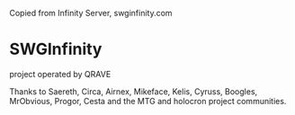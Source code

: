 Copied from Infinity Server, swginfinity.com

# SWGInfinity

project operated by QRAVE

Thanks to  Saereth, Circa, Airnex, Mikeface, Kelis, Cyruss, Boogles, MrObvious, Progor, Cesta and the MTG and holocron project communities.
